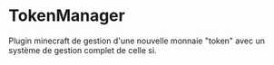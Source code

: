 # TokenManager
Plugin minecraft de gestion d'une nouvelle monnaie "token" avec un système de gestion complet de celle si.
